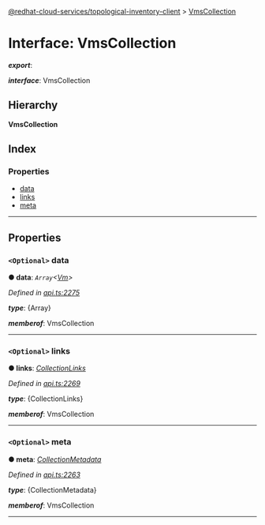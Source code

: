 [@redhat-cloud-services/topological-inventory-client](../README.md) > [VmsCollection](../interfaces/vmscollection.md)

# Interface: VmsCollection

*__export__*: 

*__interface__*: VmsCollection

## Hierarchy

**VmsCollection**

## Index

### Properties

* [data](vmscollection.md#data)
* [links](vmscollection.md#links)
* [meta](vmscollection.md#meta)

---

## Properties

<a id="data"></a>

### `<Optional>` data

**● data**: *`Array`<[Vm](vm.md)>*

*Defined in [api.ts:2275](https://github.com/RedHatInsights/javascript-clients/blob/master/packages/topological-inventory/api.ts#L2275)*

*__type__*: {Array}

*__memberof__*: VmsCollection

___
<a id="links"></a>

### `<Optional>` links

**● links**: *[CollectionLinks](collectionlinks.md)*

*Defined in [api.ts:2269](https://github.com/RedHatInsights/javascript-clients/blob/master/packages/topological-inventory/api.ts#L2269)*

*__type__*: {CollectionLinks}

*__memberof__*: VmsCollection

___
<a id="meta"></a>

### `<Optional>` meta

**● meta**: *[CollectionMetadata](collectionmetadata.md)*

*Defined in [api.ts:2263](https://github.com/RedHatInsights/javascript-clients/blob/master/packages/topological-inventory/api.ts#L2263)*

*__type__*: {CollectionMetadata}

*__memberof__*: VmsCollection

___

